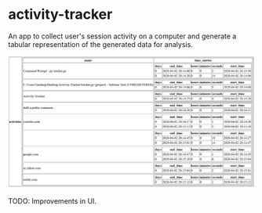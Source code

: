 # activity-tracker
An app to collect user's session activity on a computer and generate a tabular representation of the generated data for analysis.

![](./output.png)


TODO: Improvements in UI.


